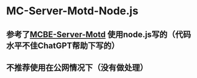 # MC-Server-Motd-Node.js
## 参考了[MCBE-Server-Motd](https://github.com/BlackBEDevelopment/MCBE-Server-Motd) 使用node.js写的（代码水平不佳ChatGPT帮助下写的）
## 不推荐使用在公网情况下（没有做处理）
